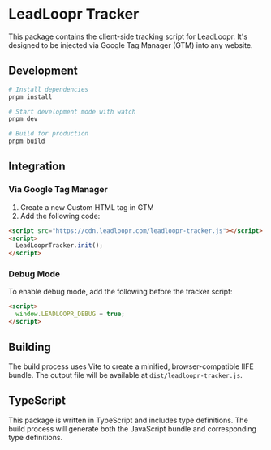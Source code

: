 # LeadLoopr Tracker

This package contains the client-side tracking script for LeadLoopr. It's designed to be injected via Google Tag Manager (GTM) into any website.

## Development

```bash
# Install dependencies
pnpm install

# Start development mode with watch
pnpm dev

# Build for production
pnpm build
```

## Integration

### Via Google Tag Manager

1. Create a new Custom HTML tag in GTM
2. Add the following code:

```html
<script src="https://cdn.leadloopr.com/leadloopr-tracker.js"></script>
<script>
  LeadLooprTracker.init();
</script>
```

### Debug Mode

To enable debug mode, add the following before the tracker script:

```html
<script>
  window.LEADLOOPR_DEBUG = true;
</script>
```

## Building

The build process uses Vite to create a minified, browser-compatible IIFE bundle. The output file will be available at `dist/leadloopr-tracker.js`.

## TypeScript

This package is written in TypeScript and includes type definitions. The build process will generate both the JavaScript bundle and corresponding type definitions. 